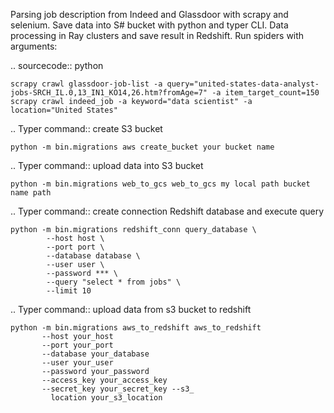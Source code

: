 Parsing job description from Indeed and Glassdoor with scrapy and selenium. Save data into S# bucket with python and typer CLI. Data processing in Ray clusters and save result in Redshift.
Run spiders with arguments:

.. sourcecode:: python

    scrapy crawl glassdoor-job-list -a query="united-states-data-analyst-jobs-SRCH_IL.0,13_IN1_KO14,26.htm?fromAge=7" -a item_target_count=150
    scrapy crawl indeed_job -a keyword="data scientist" -a location="United States"

.. Typer command:: create S3 bucket

    python -m bin.migrations aws create_bucket your bucket name

.. Typer command:: upload data into S3 bucket

    python -m bin.migrations web_to_gcs web_to_gcs my local path bucket name path

.. Typer command:: create connection Redshift database and execute query

    python -m bin.migrations redshift_conn query_database \
            --host host \
            --port port \
            --database database \
            --user user \
            --password *** \
            --query "select * from jobs" \
            --limit 10

.. Typer command:: upload data from s3 bucket to redshift

    python -m bin.migrations aws_to_redshift aws_to_redshift
           --host your_host
           --port your_port
           --database your_database
           --user your_user 
           --password your_password
           --access_key your_access_key 
           --secret_key your_secret_key --s3_
             location your_s3_location



    
